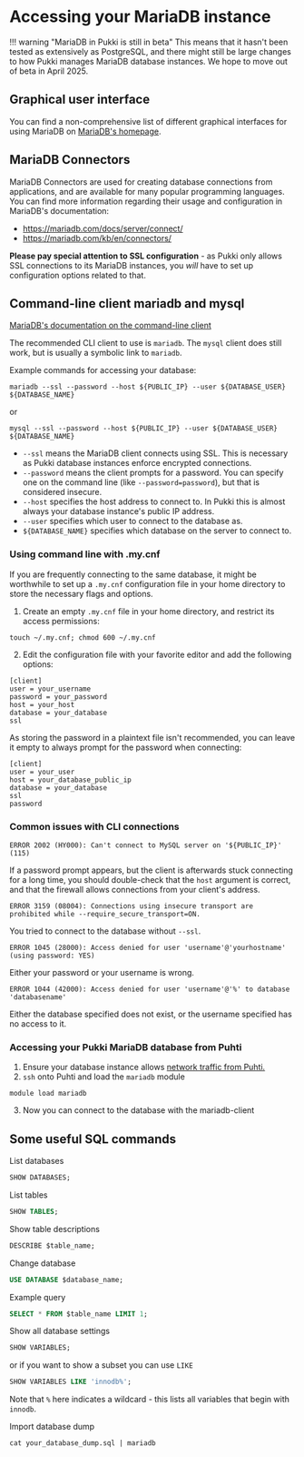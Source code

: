 # Accessing your MariaDB instance
!!! warning "MariaDB in Pukki is still in beta"
    This means that it hasn't been tested as extensively as PostgreSQL, and there might still be
    large changes to how Pukki manages MariaDB database instances. We hope to move out of beta in
    April 2025.

## Graphical user interface
You can find a non-comprehensive list of different graphical interfaces for using MariaDB on
[MariaDB's homepage](https://mariadb.com/kb/en/graphical-and-enhanced-clients/).

## MariaDB Connectors

MariaDB Connectors are used for creating database connections from applications,
and are available for many popular programming languages. You can find more information
regarding their usage and configuration in MariaDB's documentation:
  * https://mariadb.com/docs/server/connect/
  * https://mariadb.com/kb/en/connectors/

**Please pay special attention to SSL configuration** - as Pukki only allows SSL connections
to its MariaDB instances, you *will* have to set up configuration options related to that.

## Command-line client mariadb and mysql
[MariaDB's documentation on the command-line client](https://mariadb.com/kb/en/mariadb-command-line-client/)

The recommended CLI client to use is `mariadb`. The `mysql` client does still work, but is
usually a symbolic link to `mariadb`.

Example commands for accessing your database:

```
mariadb --ssl --password --host ${PUBLIC_IP} --user ${DATABASE_USER} ${DATABASE_NAME}
```

or

```
mysql --ssl --password --host ${PUBLIC_IP} --user ${DATABASE_USER} ${DATABASE_NAME}
```

  * `--ssl` means the MariaDB client connects using SSL. This is necessary as
Pukki database instances enforce encrypted connections.
  * `--password` means the client prompts for a password. You can specify one
on the command line (like `--password=password`), but that is considered insecure.
  * `--host` specifies the host address to connect to. In Pukki this is almost
always your database instance's public IP address.
  * `--user` specifies which user to connect to the database as.
  * `${DATABASE_NAME}` specifies which database on the server to connect to.


### Using command line with .my.cnf

If you are frequently connecting to the same database, it might be worthwhile to set up a
`.my.cnf` configuration file in your home directory to store the necessary flags and options.

1. Create an empty `.my.cnf` file in your home directory, and restrict its access permissions:

```
touch ~/.my.cnf; chmod 600 ~/.my.cnf
```

2. Edit the configuration file with your favorite editor and add the following options:
```
[client]
user = your_username
password = your_password
host = your_host
database = your_database
ssl
```

As storing the password in a plaintext file isn't recommended, you can leave it empty to
always prompt for the password when connecting:

```
[client]
user = your_user
host = your_database_public_ip
database = your_database
ssl
password
```


### Common issues with CLI connections

```
ERROR 2002 (HY000): Can't connect to MySQL server on '${PUBLIC_IP}' (115)
```

If a password prompt appears, but the client is afterwards stuck connecting for a long time, you should
double-check that the `host` argument is correct, and that the firewall allows connections from your client's
address.

```
ERROR 3159 (08004): Connections using insecure transport are prohibited while --require_secure_transport=ON.
```

You tried to connect to the database without `--ssl`.

```
ERROR 1045 (28000): Access denied for user 'username'@'yourhostname' (using password: YES)
```

Either your password or your username is wrong.

```
ERROR 1044 (42000): Access denied for user 'username'@'%' to database 'databasename'
```

Either the database specified does not exist, or the username specified has no access to it.


### Accessing your Pukki MariaDB database from Puhti

1. Ensure your database instance allows [network traffic from Puhti.](firewalls.md#puhti)
2. `ssh` onto Puhti and load the `mariadb` module
```
module load mariadb
```
3. Now you can connect to the database with the mariadb-client

<!-- ### Basic Puhti batch job example using mysql
// I'm too lacy to verify the same example as in postgres-accessing.md

1. This requires that you have configured `~/.my.cnf` correctly in the previous section.
2. Create a file named `my-first-mariadb-batch-job.bash`:
   ```bash title="my-first-mariadb-batch-job.bash"
   #!/bin/bash -l
   #SBATCH --job-name=mariadb_job
   #SBATCH --output=output_%j.txt
   #SBATCH --error=errors_%j.txt
   #SBATCH --time=00:01:00
   #SBATCH --account=$PROJECT_NUMBER
   #SBATCH --ntasks=1
   #SBATCH --partition=test
   #SBATCH --mem-per-cpu=1024

   module load mariadb
   mariadb -c 'SELECT 1' >> mariadb-results.txt
   ```
   Make sure that you have updated the following variables:
      * `$PROJECT_NUMBER` – your CSC project ID (e.g. project_2001234)
      * `$DB_USER_NAME` – your database username (same as in `~/.my.cnf`)
      * `$DB_IP_ADDRESS` – the public IP-address of your database
      * `$DATABASE_NAME` – name of your database
3. Once you are happy with the batch script, you can submit the job by running:
   ```
   sbatch my-first-mariadb-batch-job.bash
   ```
-->

##  Some useful SQL commands

List databases
```sql
SHOW DATABASES;
```

List tables
```sql
SHOW TABLES;
```

Show table descriptions
```sql
DESCRIBE $table_name;
```

Change database
```sql
USE DATABASE $database_name;
```

Example query
```sql
SELECT * FROM $table_name LIMIT 1;
```

Show all database settings
```sql
SHOW VARIABLES;
```

or if you want to show a subset you can use `LIKE`
```sql
SHOW VARIABLES LIKE 'innodb%';
```
Note that `%` here indicates a wildcard - this lists all variables that begin with `innodb`.

<!--- Extended display --->
Import database dump
```
cat your_database_dump.sql | mariadb
```
